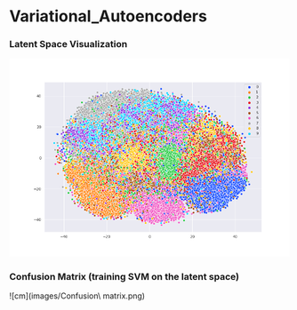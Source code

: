 # Variational_Autoencoders

### Latent Space Visualization

![t-SNEplot](images/tsne.png)

### Confusion Matrix (training SVM on the latent space)

![cm](images/Confusion\ matrix.png)
